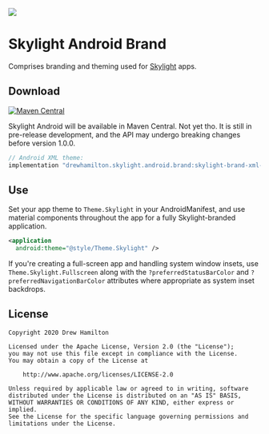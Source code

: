 [![](https://github.com/drewhamilton/SkylightAndroidBrand/workflows/CI/badge.svg?branch=main)](https://github.com/drewhamilton/SkylightAndroidBrand/actions?query=workflow%3ACI+branch%3Amain)

# Skylight Android Brand

Comprises branding and theming used for [Skylight](https://github.com/drewhamilton/SkylightAndroid) apps.

## Download
[![Maven Central](https://maven-badges.herokuapp.com/maven-central/dev.drewhamilton.skylight.android.brand/skylight-brand-xml-theme/badge.svg)](https://maven-badges.herokuapp.com/maven-central/dev.drewhamilton.skylight.android.brand/skylight-brand-xml-theme)

Skylight Android will be available in Maven Central. Not yet tho. It is still in pre-release development, and the API
may undergo breaking changes before version 1.0.0.

```groovy
// Android XML theme:
implementation "drewhamilton.skylight.android.brand:skylight-brand-xml-theme:$version"
```

## Use
Set your app theme to `Theme.Skylight` in your AndroidManifest, and use material components throughout the app for a
fully Skylight-branded application.

```xml
<application
  android:theme="@style/Theme.Skylight" />
```

If you're creating a full-screen app and handling system window insets, use `Theme.Skylight.Fullscreen` along with the
`?preferredStatusBarColor` and `?preferredNavigationBarColor` attributes where appropriate as system inset backdrops.

## License
```
Copyright 2020 Drew Hamilton

Licensed under the Apache License, Version 2.0 (the "License");
you may not use this file except in compliance with the License.
You may obtain a copy of the License at

    http://www.apache.org/licenses/LICENSE-2.0

Unless required by applicable law or agreed to in writing, software
distributed under the License is distributed on an "AS IS" BASIS,
WITHOUT WARRANTIES OR CONDITIONS OF ANY KIND, either express or implied.
See the License for the specific language governing permissions and
limitations under the License.
```
